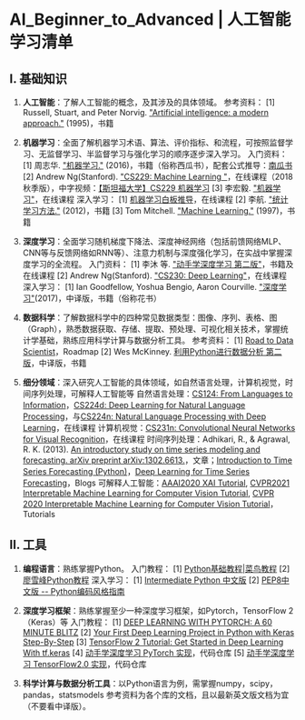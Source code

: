 # AI_Beginner_to_Advanced | 人工智能学习清单

## Ⅰ. 基础知识
1. **人工智能**：了解人工智能的概念，及其涉及的具体领域。
  参考资料：
  [1] Russell, Stuart, and Peter Norvig. ["Artificial intelligence: a modern approach."](https://github.com/forskamse/AI_Beginner_to_Advanced/blob/master/Resources/Russell_1995_Artificial_Intelligence_A_Modern_Approach.pdf) (1995)，书籍

2. **机器学习**：全面了解机器学习术语、算法、评价指标、和流程，可按照监督学习、无监督学习、半监督学习与强化学习的顺序逐步深入学习。
  入门资料：
  [1] 周志华. ["机器学习."](https://github.com/forskamse/AI_Beginner_to_Advanced/blob/master/Resources/%E5%91%A8%E5%BF%97%E5%8D%8E_2016_%E6%9C%BA%E5%99%A8%E5%AD%A6%E4%B9%A0.pdf) (2016)，书籍（俗称西瓜书），配套公式推导：[南瓜书](https://datawhalechina.github.io/pumpkin-book/)
  [2] Andrew Ng(Stanford). ["CS229: Machine Learning "](http://cs229.stanford.edu/syllabus-autumn2018.html)，在线课程（2018秋季版），中字视频：[【斯坦福大学】CS229 机器学习](https://www.bilibili.com/video/BV1JE411w7Ub?from=search&seid=4308388326118113210)
  [3] 李宏毅. ["机器学习"](https://speech.ee.ntu.edu.tw/~hylee/ml/2021-spring.html)，在线课程
  深入学习：
  [1] [机器学习白板推导](https://www.bilibili.com/video/BV1aE411o7qd)，在线课程
  [2] 李航. ["统计学习方法."](https://github.com/forskamse/AI_Beginner_to_Advanced/blob/master/Resources/%E6%9D%8E%E8%88%AA_2012_%E7%BB%9F%E8%AE%A1%E5%AD%A6%E4%B9%A0%E6%96%B9%E6%B3%95.pdf) (2012)，书籍
  [3]  Tom Mitchell. ["Machine Learning."](https://github.com/forskamse/AI_Beginner_to_Advanced/blob/master/Resources/Mitchell_1997_Machine_Learning.pdf) (1997)，书籍

3. **深度学习**：全面学习随机梯度下降法、深度神经网络（包括前馈网络MLP、CNN等与反馈网络如RNN等）、注意力机制与深度强化学习，在实战中掌握深度学习的全流程。
  入门资料：
  [1] 李沐 等. ["动手学深度学习 第二版"](https://zh-v2.d2l.ai/)，书籍及在线课程
  [2] Andrew Ng(Stanford). ["CS230: Deep Learning"](https://cs230.stanford.edu/syllabus/)，在线课程
  深入学习：
  [1] Ian Goodfellow, Yoshua Bengio, Aaron Courville. ["深度学习"](https://github.com/forskamse/AI_Beginner_to_Advanced/blob/master/Resources/Goodfellow_2017_Deep_Learning_%E4%B8%AD%E6%96%87%E7%89%88.pdf)(2017)，中译版，书籍（俗称花书）

4. **数据科学**：了解数据科学中的四种常见数据类型：图像、序列、表格、图（Graph），熟悉数据获取、存储、提取、预处理、可视化相关技术，掌握统计学基础，熟练应用科学计算与数据分析工具。
  参考资料：
  [1] [Road to Data Scientist](http://nirvacana.com/thoughts/wp-content/uploads/2013/07/RoadToDataScientist1.png)，Roadmap
  [2] Wes McKinney. [利用Python进行数据分析 第二版](https://github.com/wesm/pydata-book)，中译版，书籍

5. **细分领域**：深入研究人工智能的具体领域，如自然语言处理，计算机视觉，时间序列处理，可解释人工智能等
  自然语言处理：[CS124: From Languages to Information](http://web.stanford.edu/class/cs124/#schedule)，[CS224d: Deep Learning for Natural Language Processing](https://cs224d.stanford.edu/syllabus.html)，与[CS224n: Natural Language Processing with Deep Learning](https://web.stanford.edu/class/archive/cs/cs224n/cs224n.1194/index.html#schedule)，在线课程
  计算机视觉：[CS231n: Convolutional Neural Networks for Visual Recognition](http://cs231n.stanford.edu/)，在线课程
  时间序列处理：Adhikari, R., & Agrawal, R. K. (2013). [An introductory study on time series modeling and forecasting. arXiv preprint arXiv:1302.6613.](https://arxiv.org/abs/1302.6613)，文章；[Introduction to Time Series Forecasting (Python)](https://machinelearningmastery.com/start-here/#timeseries)，[Deep Learning for Time Series Forecasting](https://machinelearningmastery.com/start-here/#deep_learning_time_series)，Blogs
  可解释人工智能：[AAAI2020 XAI Tutorial](https://xaitutorial2020.github.io/#), [CVPR2021 Interpretable Machine Learning for Computer Vision Tutorial](https://interpretablevision.github.io/), [CVPR 2020 Interpretable Machine Learning for Computer Vision Tutorial](https://interpretablevision.github.io/index_cvpr2020.html)，Tutorials

## Ⅱ. 工具
1. **编程语言**：熟练掌握Python。
  入门教程：
  [1] [Python基础教程|菜鸟教程](https://www.runoob.com/python/python-tutorial.html)
  [2] [廖雪峰Python教程](https://www.liaoxuefeng.com/wiki/1016959663602400)
  深入学习：
  [1] [Intermediate Python 中文版](https://github.com/eastlakeside/interpy-zh)
  [2] [PEP8中文版 -- Python编码风格指南](https://python.freelycode.com/contribution/detail/47)

2. **深度学习框架**：熟练掌握至少一种深度学习框架，如Pytorch，TensorFlow 2（Keras）等
  入门教程：
  [1] [DEEP LEARNING WITH PYTORCH: A 60 MINUTE BLITZ](https://pytorch.org/tutorials/beginner/deep_learning_60min_blitz.html)
  [2] [Your First Deep Learning Project in Python with Keras Step-By-Step](https://machinelearningmastery.com/tutorial-first-neural-network-python-keras/)
  [3] [TensorFlow 2 Tutorial: Get Started in Deep Learning With tf.keras](https://machinelearningmastery.com/tensorflow-tutorial-deep-learning-with-tf-keras/)
  [4] [动手学深度学习 PyTorch 实现](https://github.com/ShusenTang/Dive-into-DL-PyTorch)，代码仓库
  [5] [动手学深度学习 TensorFlow2.0 实现](https://github.com/TrickyGo/Dive-into-DL-TensorFlow2.0)，代码仓库

3. **科学计算与数据分析工具**：以Python语言为例，需掌握numpy，scipy，pandas，statsmodels
  参考资料为各个库的文档，且以最新英文版文档为宜（不要看中译版）。
